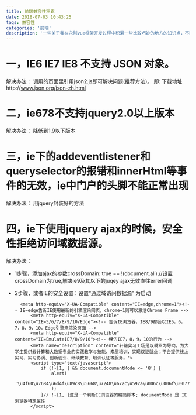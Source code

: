 ```yaml
---
title: 前端兼容性积累
date: 2018-07-03 10:43:25
tags: 兼容性
categories: '前端'
description: '一些关于我在永别vue框架开发过程中积累一些比较巧妙的地方的知识点，不断累计，持续更新~'
---
```



# 一，IE6 IE7 IE8 不支持 JSON 对象。
解决办法：
调用的页面里引用json2.js即可解决问题(推荐方法)。
即:<script type="text/JavaScript" src="js/json2.js"></script>
下载地址http://www.json.org/json-zh.html

# 二，ie678不支持jquery2.0以上版本
解决办法：
降低到1.9以下版本

# 三，ie下的addeventlistener和queryselector的报错和innerHtml等事件的无效，ie中门户的头脚不能正常出现
解决办法：
用jquery封装好的方法

# 四，ie下使用jquery ajax的时候，安全性拒绝访问域数据源。
解决办法：

- 1步骤，添加ajax的参数crossDomain: true == !(document.all),//设置crossDomain为true,解决ie9及其以下的juqey ajax无效直往errer回调
- 2步骤，或者IE的安全设置：设置“通过域访问数据源” 为启动



		<meta http-equiv="X-UA-Compatible" content="IE=edge,chrome=1"><!-- IE=edge告诉IE使用最新的引擎渲染网页，chrome=1则可以激活Chrome Frame -->
		    <meta http-equiv="X-UA-Compatible" content="IE=5/6/7/8/9/10/Edge"><!-- 告诉IE浏览器，IE8/9都会以IE5，6，7，8，9，10，Edge引擎来渲染页面 -->
		    <meta http-equiv="X-UA-Compatible" content="IE=EmulateIE7/8/9/10"><!-- 模仿IE7，8，9，10的行为 -->
		    <meta name="description" content="轩辕实习工场是以就业为导向，为大学生提供云计算和大数据专业的实践教学与技能、素质培训，实现双证就业；平台提供线上实习、实习协调、创新创业、继续教育、培训认证等服务。">
		    <script type="text/javascript">
		        if (!-[1, ] && document.documentMode <= '8') {
		            alert(
		                '\u4f60\u7684\u6d4f\u89c8\u5668\u7248\u672c\u592a\u006c\u006f\u0077\u4e86\u002c\u5df2\u7ecf\u548c\u65f6\u4ee3\u8131\u8f68\u4e86\u002c\u8bf7\u66f4\u65b0\u5230\u0069\u0065\u0039\u53ca\u5176\u4ee5\u4e0a\u7684\u7248\u672c\uff1b\u6216\u4f7f\u7528\u8c37\u6b4c\uff0c\u706b\u72d0\uff0c\u0033\u0036\u0030\u7b49\u6d4f\u89c8\u5668\u8bbf\u95ee'
		            );
		        }// !-[1, ]这是一个判断IE浏览器的精简脚本; documentMode 是 IE 浏览器特定属性
		    </script>